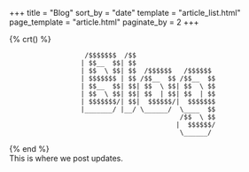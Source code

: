 +++
title = "Blog"
sort_by = "date"
template = "article_list.html"
page_template = "article.html"
paginate_by = 2
+++

{% crt() %}
```
                   /$$$$$$$  /$$                    
                  | $$__  $$| $$                    
                  | $$  \ $$| $$  /$$$$$$   /$$$$$$ 
                  | $$$$$$$ | $$ /$$__  $$ /$$__  $$
                  | $$__  $$| $$| $$  \ $$| $$  \ $$
                  | $$  \ $$| $$| $$  | $$| $$  | $$
                  | $$$$$$$/| $$|  $$$$$$/|  $$$$$$$
                  |_______/ |__/ \______/  \____  $$
                                           /$$  \ $$
                                          |  $$$$$$/
                                           \______/
```
{% end %}
<br>
This is where we post updates.